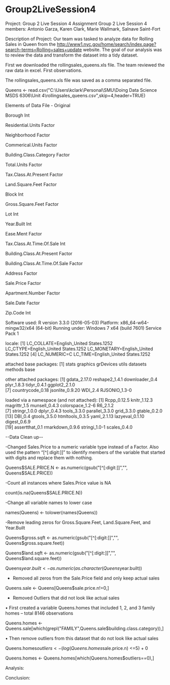 # Group2LiveSession4

Project: Group 2 Live Session 4 Assignment
Group 2 Live Session 4 members: Antonio Garza, Karen Clark, Marie Wallmark, Salnave Saint-Fort

Description of Project:
Our team was tasked to analyze data for Rolling Sales in Queen from the http://www1.nyc.gov/home/search/index.page?search-terms=Rolling+sales+update website.  The goal of our analysis was to review the data and transform the dataset into a tidy dataset.


First we downloaded the rollingsales_queens.xls file.  The team reviewed the raw data in excel.  First observations.

The rollingsales_queens.xls file was saved as a comma separated file.

Queens <- read.csv("C:\\Users\\kclark\\Personal\\SMU\\Doing Data Science MSDS 6306\\Unit 4\\rollingsales_queens.csv",skip=4,header=TRUE)

Elements of Data File - Original

Borough			                  		Int		

Residential.Units			        		Factor

Neighborhood			            		Factor	

Commerical.Units			        		Factor

Building.Class.Category		    		Factor	

Total.Units				            		Factor

Tax.Class.At.Present	  	    		Factor	

Land.Square.Feet			        		Factor

Block				                  		Int	

Gross.Square.Feet			      			Factor

Lot				                    		Int		

Year.Built				                Int

Ease.Ment			                    Factor	

Tax.Class.At.Time.Of.Sale		      Int

Building.Class.At.Present	        Factor

Building.Class.At.Time.Of.Sale		Factor

Address				                		Factor

Sale.Price												Factor

Apartment.Number		          		Factor

Sale.Date													Factor

Zip.Code			                		Int

Software used:
R version 3.3.0 (2016-05-03)
Platform: x86_64-w64-mingw32/x64 (64-bit)
Running under: Windows 7 x64 (build 7601) Service Pack 1

locale:
[1] LC_COLLATE=English_United States.1252  LC_CTYPE=English_United States.1252    LC_MONETARY=English_United States.1252
[4] LC_NUMERIC=C                           LC_TIME=English_United States.1252    

attached base packages:
[1] stats     graphics  grDevices utils     datasets  methods   base     

other attached packages:
 [1] gdata_2.17.0     reshape2_1.4.1   downloader_0.4   plyr_1.8.3       tidyr_0.4.1      ggplot2_2.1.0   
 [7] countrycode_0.18 jsonlite_0.9.20  WDI_2.4          RJSONIO_1.3-0   

loaded via a namespace (and not attached):
 [1] Rcpp_0.12.5      knitr_1.12.3     magrittr_1.5     munsell_0.4.3    colorspace_1.2-6 R6_2.1.2        
 [7] stringr_1.0.0    dplyr_0.4.3      tools_3.3.0      parallel_3.3.0   grid_3.3.0       gtable_0.2.0    
[13] DBI_0.4          gtools_3.5.0     htmltools_0.3.5  yaml_2.1.13      lazyeval_0.1.10  digest_0.6.9    
[19] assertthat_0.1   rmarkdown_0.9.6  stringi_1.0-1    scales_0.4.0  


--Data Clean up--

-Changed Sales.Price to a numeric variable type instead of a Factor. Also used the pattern “[^[:digit:]]” to identify members of the variable that started with digits and replace them with nothing.

Queens$SALE.PRICE.N <- as.numeric(gsub("[^[:digit:]]","", Queens$SALE.PRICE))

-Count all instances where Sales.Price value is NA

count(is.na(Queens$SALE.PRICE.N)) 

-Change all variable names to lower case

names(Queens) <- tolower(names(Queens))

-Remove leading zeros for Gross.Square.Feet, Land.Square.Feet, and Year.Built

Queens$gross.sqft <- as.numeric(gsub("[^[:digit:]]","", Queens$gross.square.feet))

Queens$land.sqft <- as.numeric(gsub("[^[:digit:]]","", Queens$land.square.feet))

Queens$year.built <- as.numeric(as.character(Queens$year.built))

- Removed all zeros from the Sale.Price field and only keep actual sales

Queens.sale <- Queens[Queens$sale.price.n!=0,]

- Removed Outliers that did not look like actual sales

•	First created a variable Queens.homes that included 1, 2, and 3 family homes – total 8146 observations

Queens.homes <- Queens.sale[which(grepl("FAMILY",Queens.sale$building.class.category)),]

•	Then remove outliers from this dataset that do not look like actual sales

Queens.homes$outliers <- (log(Queens.homes$sale.price.n) <=5) + 0

Queens.homes <- Queens.homes[which(Queens.homes$outliers==0),]

Analysis:

Conclusion:





